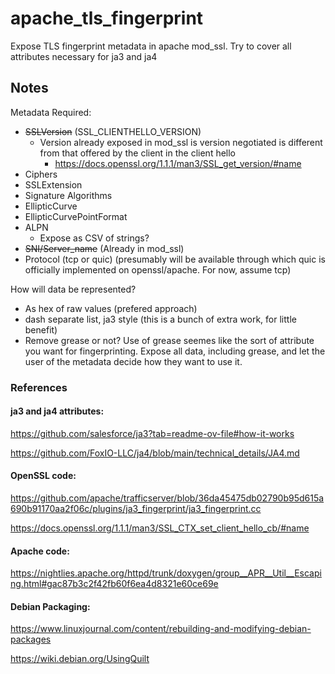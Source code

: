 # apache_tls_fingerprint
Expose TLS fingerprint metadata in apache mod_ssl. Try to cover all attributes necessary for ja3 and ja4

## Notes

Metadata Required:

  - ~~SSLVersion~~ (SSL_CLIENTHELLO_VERSION) 
    - Version already exposed in mod_ssl is version negotiated is different from that offered by the client in the client hello
      - https://docs.openssl.org/1.1.1/man3/SSL_get_version/#name
  - Ciphers
  - SSLExtension
  - Signature Algorithms
  - EllipticCurve
  - EllipticCurvePointFormat
  - ALPN
    - Expose as CSV of strings?
  - ~~SNI/Server_name~~ (Already in mod_ssl)
  - Protocol (tcp or quic) (presumably will be available through which quic is officially implemented on openssl/apache. For now, assume tcp)

How will data be represented? 
  - As hex of raw values (prefered approach)
  - dash separate list, ja3 style (this is a bunch of extra work, for little benefit)
  - Remove grease or not? Use of grease seemes like the sort of attribute you want for fingerprinting. Expose all data, including grease, and let the user of the metadata decide how they want to use it.

### References

#### ja3 and ja4 attributes:

https://github.com/salesforce/ja3?tab=readme-ov-file#how-it-works

https://github.com/FoxIO-LLC/ja4/blob/main/technical_details/JA4.md

#### OpenSSL code:

https://github.com/apache/trafficserver/blob/36da45475db02790b95d615a690b91170aa2f06c/plugins/ja3_fingerprint/ja3_fingerprint.cc

https://docs.openssl.org/1.1.1/man3/SSL_CTX_set_client_hello_cb/#name

#### Apache code:

https://nightlies.apache.org/httpd/trunk/doxygen/group__APR__Util__Escaping.html#gac87b3c2f42fb60f6ea4d8321e60ce69e

#### Debian Packaging:

https://www.linuxjournal.com/content/rebuilding-and-modifying-debian-packages

https://wiki.debian.org/UsingQuilt

